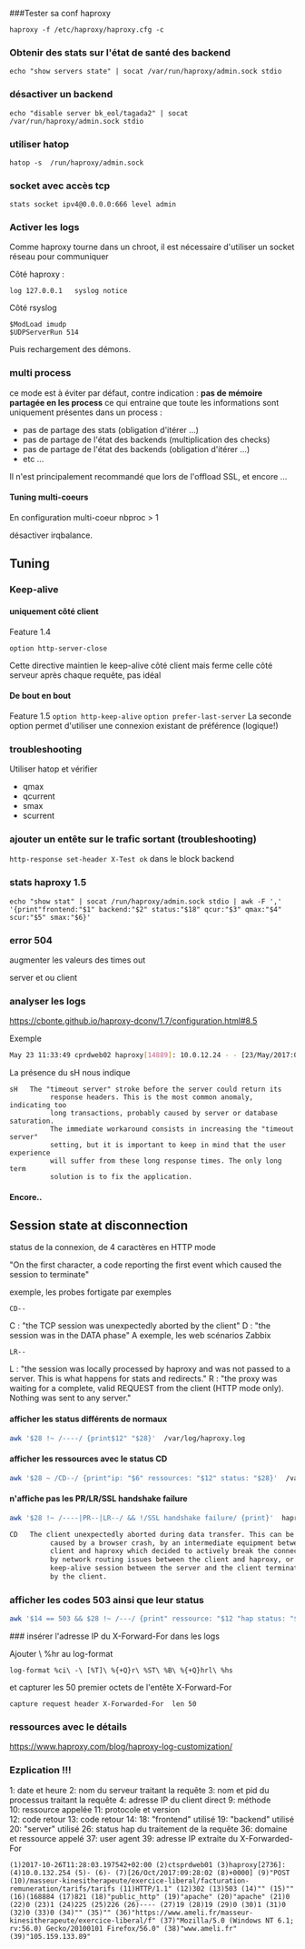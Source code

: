 ###Tester sa conf haproxy
```
haproxy -f /etc/haproxy/haproxy.cfg -c
```

### Obtenir des stats sur l'état de santé des backend
```
echo "show servers state" | socat /var/run/haproxy/admin.sock stdio
```
### désactiver un backend 
```
echo "disable server bk_eol/tagada2" | socat /var/run/haproxy/admin.sock stdio
```
### utiliser hatop
```
hatop -s  /run/haproxy/admin.sock
```
### socket avec accès tcp 
```
stats socket ipv4@0.0.0.0:666 level admin
```
### Activer les logs

Comme haproxy tourne dans un chroot, il est nécessaire d'utiliser un socket réseau pour communiquer 

Côté haproxy :
```
log 127.0.0.1   syslog notice
```
Côté rsyslog
```
$ModLoad imudp
$UDPServerRun 514
```
Puis rechargement des démons. 

### multi process

ce mode est à éviter par défaut, contre indication :
**pas de mémoire partagée en les process**
ce qui entraine que toute les informations sont uniquement présentes dans un process :
* pas de partage des stats (obligation d'itérer ...)
* pas de partage de l'état des backends (multiplication des checks)
* pas de partage de l'état des backends (obligation d'itérer ...)
* etc ...
 
Il n'est principalement recommandé que lors de l'offload SSL, et encore ...  
#### Tuning multi-coeurs

En configuration multi-coeur nbproc > 1

désactiver irqbalance.

## Tuning
### Keep-alive
#### uniquement côté client
Feature 1.4 

`option http-server-close`

Cette directive maintien le keep-alive côté client mais ferme celle côté serveur après chaque requête, pas idéal
#### De bout en bout 
Feature 1.5
`option http-keep-alive`
`option prefer-last-server`
La seconde option permet d'utiliser une connexion existant de préférence (logique!) 

### troubleshooting

Utiliser hatop et vérifier

* qmax
* qcurrent
* smax
* scurrent

### ajouter un entête sur le trafic sortant (troubleshooting)

`http-response set-header X-Test ok` dans le block backend

### stats haproxy 1.5
`echo "show stat" | socat /run/haproxy/admin.sock stdio | awk -F ',' '{print"frontend:"$1" backend:"$2" status:"$18" qcur:"$3" qmax:"$4" scur:"$5" smax:"$6}'`

### error 504 

augmenter les valeurs des times out

server et ou client

### analyser les logs

https://cbonte.github.io/haproxy-dconv/1.7/configuration.html#8.5

Exemple 
```bash
May 23 11:33:49 cprdweb02 haproxy[14889]: 10.0.12.24 - - [23/May/2017:09:33:49 +0000] "GET /entree.min.js HTTP/1.1" 200 12873 "" "" 14987 723 "http" "toto" "toto" 0 0 0 34 34 ---- 25 25 10 11 0 0 0 "" "" "https://www.google.fr/search?ei=1gEkWaPsHYL2aNnVv3A&q=gruik" "Mozilla/5.0 (Linux; Android 5.1.1; SM-G361F Build/LMY48B) AppleWebKit/537.36 (KHTML, like Gecko) Chrome/57.0.2987.132 Mobile Safari/537.36" "tralala" 
```

La présence du sH nous indique 

```
sH   The "timeout server" stroke before the server could return its
          response headers. This is the most common anomaly, indicating too
          long transactions, probably caused by server or database saturation.
          The immediate workaround consists in increasing the "timeout server"
          setting, but it is important to keep in mind that the user experience
          will suffer from these long response times. The only long term
          solution is to fix the application.
```

#### Encore..

Session state at disconnection
------------------------------
status de la connexion, de 4 caractères en HTTP mode

"On the first character, a code reporting the first event which caused the
    session to terminate" 

exemple, les probes fortigate par exemples
```
CD-- 
```
C : "the TCP session was unexpectedly aborted by the client"
D : "the session was in the DATA phase"
A
exemple, les web scénarios Zabbix
```
LR--
```
L : "the session was locally processed by haproxy and was not passed to
            a server. This is what happens for stats and redirects."
R : "the proxy was waiting for a complete, valid REQUEST from the client
            (HTTP mode only). Nothing was sent to any server."


#### afficher les status différents de normaux

```bash
awk '$28 !~ /----/ {print$12" "$28}'  /var/log/haproxy.log
```

#### afficher les ressources avec le status CD

```bash
awk '$28 ~ /CD--/ {print"ip: "$6" ressources: "$12" status: "$28}'  /var/log/haproxy.log
```

#### n'affiche pas les PR/LR/SSL handshake failure
```bash
awk '$28 !~ /----|PR--|LR--/ && !/SSL handshake failure/ {print}'  haproxy.log.4 | less
```

```bash
CD   The client unexpectedly aborted during data transfer. This can be
          caused by a browser crash, by an intermediate equipment between the
          client and haproxy which decided to actively break the connection,
          by network routing issues between the client and haproxy, or by a
          keep-alive session between the server and the client terminated first
          by the client.

```

### afficher les codes 503 ainsi que leur status 

```bash
awk '$14 == 503 && $28 !~ /---/ {print" ressource: "$12 "hap status: "$28}'    /var/log/haproxy.log |less
```

### insérer l'adresse IP du X-Forward-For dans les logs

Ajouter \ %hr au log-format 

```
log-format %ci\ -\ [%T]\ %{+Q}r\ %ST\ %B\ %{+Q}hrl\ %hs
```
et capturer les 50 premier octets de l'entête X-Forward-For

```
capture request header X-Forwarded-For  len 50
```

### ressources avec le détails

https://www.haproxy.com/blog/haproxy-log-customization/


### Ezplication !!!

1:  date et heure
2:  nom du serveur traitant la requête
3:  nom et pid du processus  traitant la requête
4:  adresse IP du client direct
9:  méthode      
10: ressource appelée
11: protocole et version     
12: code retour
13: code retour
14:
18: "frontend" utilisé
19: "backend" utilisé
20: "server" utilisé
26: status hap du traitement de la requête
36: domaine et ressource appelé
37: user agent
39: adresse IP extraite du X-Forwarded-For 


```
(1)2017-10-26T11:28:03.197542+02:00 (2)ctsprdweb01 (3)haproxy[2736]: (4)10.0.132.254 (5)- (6)- (7)[26/Oct/2017:09:28:02 (8)+0000] (9)"POST (10)/masseur-kinesitherapeute/exercice-liberal/facturation-remuneration/tarifs/tarifs (11)HTTP/1.1" (12)302 (13)503 (14)"" (15)"" (16)(168884 (17)821 (18)"public_http" (19)"apache" (20)"apache" (21)0 (22)0 (23)1 (24)225 (25)226 (26)---- (27)19 (28)19 (29)0 (30)1 (31)0 (32)0 (33)0 (34)"" (35)"" (36)"https://www.ameli.fr/masseur-kinesitherapeute/exercice-liberal/f" (37)"Mozilla/5.0 (Windows NT 6.1; rv:56.0) Gecko/20100101 Firefox/56.0" (38)"www.ameli.fr" (39)"105.159.133.89"
```
